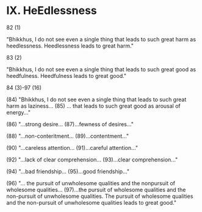 # IX. HeEdlessness

82 (1)

"Bhikkhus, I do not see even a single thing that leads to such great harm as heedlessness. Heedlessness leads to great harm."

83 (2)

"Bhikkhus, I do not see even a single thing that leads to such great good as heedfulness. Heedfulness leads to great good."

84 (3)-97 (16)

(84) "Bhikkhus, I do not see even a single thing that leads to such great harm as laziness... (85) ... that leads to such great good as arousal of energy..."

(86) "...strong desire... (87)...fewness of desires..."

(88) "...non-conteritment... (89)...contentment..."

(90) "...careless attention... (91)...careful attention..."

(92) "...lack of clear comprehension... (93)...clear comprehension..."

(94) "...bad friendship... (95)...good friendship..."

(96) "... the pursuit of unwholesome qualities and the nonpursuit of wholesome qualities... (97)...the pursuit of wholesome qualities and the non-pursuit of unwholesome qualities. The pursuit of wholesome qualities and the non-pursuit of unwholesome qualities leads to great good."

